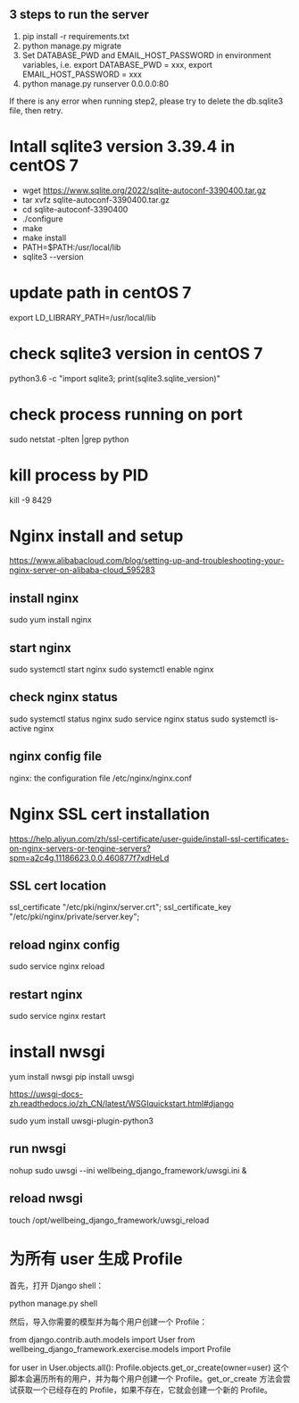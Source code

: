 ## 3 steps to run the server
1. pip install -r requirements.txt
2. python manage.py migrate
3. Set DATABASE_PWD and EMAIL_HOST_PASSWORD in environment variables, i.e. export DATABASE_PWD = xxx, export EMAIL_HOST_PASSWORD = xxx
4. python manage.py runserver 0.0.0.0:80


If there is any error when running step2, please try to delete the db.sqlite3 file, then retry.

# Intall sqlite3 version 3.39.4 in centOS 7
- wget https://www.sqlite.org/2022/sqlite-autoconf-3390400.tar.gz 
- tar xvfz sqlite-autoconf-3390400.tar.gz
- cd sqlite-autoconf-3390400
- ./configure
- make
- make install 
- PATH=$PATH:/usr/local/lib
- sqlite3 --version

# update path in centOS 7
export LD_LIBRARY_PATH=/usr/local/lib

# check sqlite3 version in centOS 7
python3.6 -c "import sqlite3; print(sqlite3.sqlite_version)"

# check process running on port
sudo netstat -plten |grep python

# kill process by PID
kill -9 8429

# Nginx install and setup
https://www.alibabacloud.com/blog/setting-up-and-troubleshooting-your-nginx-server-on-alibaba-cloud_595283
## install nginx
sudo yum install nginx
## start nginx
sudo systemctl start nginx
sudo systemctl enable nginx
## check nginx status
sudo systemctl status nginx
sudo service nginx status
sudo systemctl is-active nginx
## nginx config file
nginx: the configuration file /etc/nginx/nginx.conf

# Nginx SSL cert installation
https://help.aliyun.com/zh/ssl-certificate/user-guide/install-ssl-certificates-on-nginx-servers-or-tengine-servers?spm=a2c4g.11186623.0.0.460877f7xdHeLd

## SSL cert location
ssl_certificate "/etc/pki/nginx/server.crt";
ssl_certificate_key "/etc/pki/nginx/private/server.key";

## reload nginx config
sudo service nginx reload

## restart nginx
sudo service nginx restart

# install nwsgi
yum install nwsgi
pip install uwsgi

https://uwsgi-docs-zh.readthedocs.io/zh_CN/latest/WSGIquickstart.html#django

sudo yum install uwsgi-plugin-python3

## run nwsgi
nohup sudo uwsgi --ini wellbeing_django_framework/uwsgi.ini &

## reload nwsgi
touch /opt/wellbeing_django_framework/uwsgi_reload


# 为所有 user 生成 Profile
首先，打开 Django shell：

python manage.py shell

然后，导入你需要的模型并为每个用户创建一个 Profile：

from django.contrib.auth.models import User
from wellbeing_django_framework.exercise.models import Profile

for user in User.objects.all():
    Profile.objects.get_or_create(owner=user)
这个脚本会遍历所有的用户，并为每个用户创建一个 Profile。get_or_create 方法会尝试获取一个已经存在的 Profile，如果不存在，它就会创建一个新的 Profile。